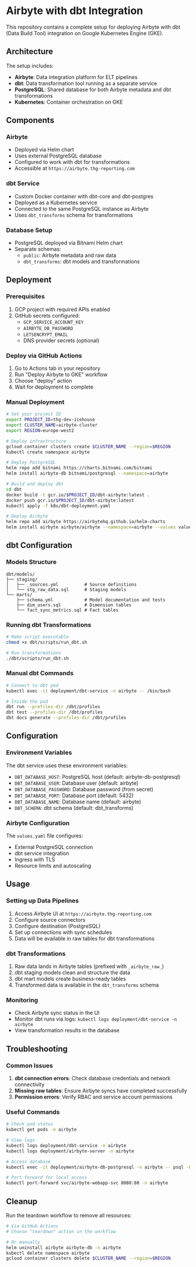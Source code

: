 # Airbyte with dbt Integration

This repository contains a complete setup for deploying Airbyte with dbt (Data Build Tool) integration on Google Kubernetes Engine (GKE).

## Architecture

The setup includes:
- **Airbyte**: Data integration platform for ELT pipelines
- **dbt**: Data transformation tool running as a separate service
- **PostgreSQL**: Shared database for both Airbyte metadata and dbt transformations
- **Kubernetes**: Container orchestration on GKE

## Components

### Airbyte
- Deployed via Helm chart
- Uses external PostgreSQL database
- Configured to work with dbt for transformations
- Accessible at `https://airbyte.thg-reporting.com`

### dbt Service
- Custom Docker container with dbt-core and dbt-postgres
- Deployed as a Kubernetes service
- Connected to the same PostgreSQL instance as Airbyte
- Uses `dbt_transforms` schema for transformations

### Database Setup
- PostgreSQL deployed via Bitnami Helm chart
- Separate schemas:
  - `public`: Airbyte metadata and raw data
  - `dbt_transforms`: dbt models and transformations

## Deployment

### Prerequisites
1. GCP project with required APIs enabled
2. GitHub secrets configured:
   - `GCP_SERVICE_ACCOUNT_KEY`
   - `AIRBYTE_DB_PASSWORD`
   - `LETSENCRYPT_EMAIL`
   - DNS provider secrets (optional)

### Deploy via GitHub Actions
1. Go to Actions tab in your repository
2. Run "Deploy Airbyte to GKE" workflow
3. Choose "deploy" action
4. Wait for deployment to complete

### Manual Deployment
```bash
# Set your project ID
export PROJECT_ID=thg-dev-icehouse
export CLUSTER_NAME=airbyte-cluster
export REGION=europe-west2

# Deploy infrastructure
gcloud container clusters create $CLUSTER_NAME --region=$REGION
kubectl create namespace airbyte

# Deploy PostgreSQL
helm repo add bitnami https://charts.bitnami.com/bitnami
helm install airbyte-db bitnami/postgresql --namespace=airbyte

# Build and deploy dbt
cd dbt
docker build -t gcr.io/$PROJECT_ID/dbt-airbyte:latest .
docker push gcr.io/$PROJECT_ID/dbt-airbyte:latest
kubectl apply -f k8s/dbt-deployment.yaml

# Deploy Airbyte
helm repo add airbyte https://airbytehq.github.io/helm-charts
helm install airbyte airbyte/airbyte --namespace=airbyte --values values.yaml
```

## dbt Configuration

### Models Structure
```
dbt/models/
├── staging/
│   ├── _sources.yml          # Source definitions
│   └── stg_raw_data.sql      # Staging models
└── marts/
    ├── schema.yml            # Model documentation and tests
    ├── dim_users.sql         # Dimension tables
    └── fact_sync_metrics.sql # Fact tables
```

### Running dbt Transformations
```bash
# Make script executable
chmod +x dbt/scripts/run_dbt.sh

# Run transformations
./dbt/scripts/run_dbt.sh
```

### Manual dbt Commands
```bash
# Connect to dbt pod
kubectl exec -it deployment/dbt-service -n airbyte -- /bin/bash

# Inside the pod
dbt run --profiles-dir /dbt/profiles
dbt test --profiles-dir /dbt/profiles
dbt docs generate --profiles-dir /dbt/profiles
```

## Configuration

### Environment Variables
The dbt service uses these environment variables:
- `DBT_DATABASE_HOST`: PostgreSQL host (default: airbyte-db-postgresql)
- `DBT_DATABASE_USER`: Database user (default: airbyte)
- `DBT_DATABASE_PASSWORD`: Database password (from secret)
- `DBT_DATABASE_PORT`: Database port (default: 5432)
- `DBT_DATABASE_NAME`: Database name (default: airbyte)
- `DBT_SCHEMA`: dbt schema (default: dbt_transforms)

### Airbyte Configuration
The `values.yaml` file configures:
- External PostgreSQL connection
- dbt service integration
- Ingress with TLS
- Resource limits and autoscaling

## Usage

### Setting up Data Pipelines
1. Access Airbyte UI at `https://airbyte.thg-reporting.com`
2. Configure source connectors
3. Configure destination (PostgreSQL)
4. Set up connections with sync schedules
5. Data will be available in raw tables for dbt transformations

### dbt Transformations
1. Raw data lands in Airbyte tables (prefixed with `_airbyte_raw_`)
2. dbt staging models clean and structure the data
3. dbt mart models create business-ready tables
4. Transformed data is available in the `dbt_transforms` schema

### Monitoring
- Check Airbyte sync status in the UI
- Monitor dbt runs via logs: `kubectl logs deployment/dbt-service -n airbyte`
- View transformation results in the database

## Troubleshooting

### Common Issues
1. **dbt connection errors**: Check database credentials and network connectivity
2. **Missing raw tables**: Ensure Airbyte syncs have completed successfully
3. **Permission errors**: Verify RBAC and service account permissions

### Useful Commands
```bash
# Check pod status
kubectl get pods -n airbyte

# View logs
kubectl logs deployment/dbt-service -n airbyte
kubectl logs deployment/airbyte-server -n airbyte

# Access database
kubectl exec -it deployment/airbyte-db-postgresql -n airbyte -- psql -U airbyte -d airbyte

# Port forward for local access
kubectl port-forward svc/airbyte-webapp-svc 8080:80 -n airbyte
```

## Cleanup
Run the teardown workflow to remove all resources:
```bash
# Via GitHub Actions
# Choose "teardown" action in the workflow

# Or manually
helm uninstall airbyte airbyte-db -n airbyte
kubectl delete namespace airbyte
gcloud container clusters delete $CLUSTER_NAME --region=$REGION